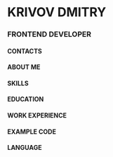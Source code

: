 # **KRIVOV DMITRY**
### FRONTEND DEVELOPER 

#### **CONTACTS**

#### **ABOUT ME**

#### **SKILLS**

#### **EDUCATION**

#### **WORK EXPERIENCE**

#### **EXAMPLE CODE**

#### **LANGUAGE**